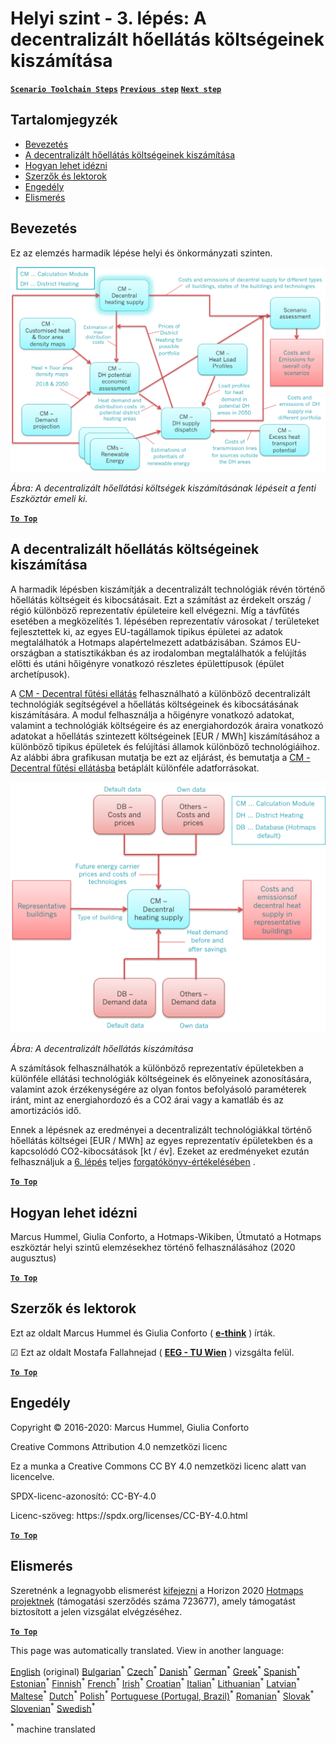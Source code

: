 <h1><a class="anchor" id="local-level---step-3--calculation-of-costs-of-decentral-heat-supply" href="#local-level---step-3--calculation-of-costs-of-decentral-heat-supply"><i class="fa fa-link"></i></a>Helyi szint - 3. lépés: A decentralizált hőellátás költségeinek kiszámítása</h1><p> <a href="guide-local-and-municipal-levels#the-hotmaps-scenario-toolchain-different-steps"><strong><code>Scenario Toolchain Steps</code></strong></a> <a href="step-2-Calculation-of-future-heat-demand-and-gross-floor-area-density-maps"><strong><code>Previous step</code></strong></a> <a href="step-4-calculation-of-district-heating-distribution-costs"><strong><code>Next step</code></strong></a></p><h2><a class="anchor" id="table-of-contents" href="#table-of-contents"><i class="fa fa-link"></i></a> Tartalomjegyzék</h2><ul><li> <a href="#introduction">Bevezetés</a></li><li> <a href="#calculation-of-costs-of-decentral-heat-supply">A decentralizált hőellátás költségeinek kiszámítása</a></li><li> <a href="#how-to-cite">Hogyan lehet idézni</a></li><li> <a href="#authors-and-reviewers">Szerzők és lektorok</a></li><li> <a href="#license">Engedély</a></li><li> <a href="#acknowledgement">Elismerés</a></li></ul><h2><a class="anchor" id="introduction" href="#introduction"><i class="fa fa-link"></i></a> Bevezetés</h2><p> Ez az elemzés harmadik lépése helyi és önkormányzati szinten.</p><img src="/en/Step-3-Calculation-of-costs-of-decentral-heat-supply/Hotmaps_Local_Toolchain_Step_3final.png"/><p> <em>Ábra: A decentralizált hőellátási költségek kiszámításának lépéseit a fenti Eszköztár emeli ki.</em></p><p><ins> <code><strong><a href="#table-of-contents">To Top</a></strong></code></ins></p><h2><a class="anchor" id="calculation-of-costs-of-decentral-heat-supply" href="#calculation-of-costs-of-decentral-heat-supply"><i class="fa fa-link"></i></a> A decentralizált hőellátás költségeinek kiszámítása</h2><p> A harmadik lépésben kiszámítják a decentralizált technológiák révén történő hőellátás költségeit és kibocsátásait. Ezt a számítást az érdekelt ország / régió különböző reprezentatív épületeire kell elvégezni. Míg a távfűtés esetében a megközelítés 1. lépésében reprezentatív városokat / területeket fejlesztettek ki, az egyes EU-tagállamok tipikus épületei az adatok megtalálhatók a Hotmaps alapértelmezett adatbázisában. Számos EU-országban a statisztikákban és az irodalomban megtalálhatók a felújítás előtti és utáni hőigényre vonatkozó részletes épülettípusok (épület archetípusok).</p><p> A <a href="https://wiki.hotmaps.eu/en/CM-Decentral-heating-supply">CM - Decentral fűtési ellátás</a> felhasználható a különböző decentralizált technológiák segítségével a hőellátás költségeinek és kibocsátásának kiszámítására. A modul felhasználja a hőigényre vonatkozó adatokat, valamint a technológiák költségeire és az energiahordozók áraira vonatkozó adatokat a hőellátás szintezett költségeinek [EUR / MWh] kiszámításához a különböző tipikus épületek és felújítási államok különböző technológiáihoz. Az alábbi ábra grafikusan mutatja be ezt az eljárást, és bemutatja a <a href="https://wiki.hotmaps.eu/en/CM-Decentral-heating-supply">CM - Decentral fűtési ellátásba</a> betáplált különféle adatforrásokat.</p><img src="/en/Step-3-Calculation-of-costs-of-decentral-heat-supply/Wiki-local-detailed-Step-3fin.png"/><p> <em>Ábra: A decentralizált hőellátás kiszámítása</em></p><p> A számítások felhasználhatók a különböző reprezentatív épületekben a különféle ellátási technológiák költségeinek és előnyeinek azonosítására, valamint azok érzékenységére az olyan fontos befolyásoló paraméterek iránt, mint az energiahordozó és a CO2 árai vagy a kamatláb és az amortizációs idő.</p><p> Ennek a lépésnek az eredményei a decentralizált technológiákkal történő hőellátás költségei [EUR / MWh] az egyes reprezentatív épületekben és a kapcsolódó CO2-kibocsátások [kt / év]. Ezeket az eredményeket ezután felhasználjuk a <a href="https://wiki.hotmaps.eu/en/Step-6-Assessment-of-scenarios-for-entire-heat-demand-and-supply-for-the-selected-area">6. lépés</a> teljes <a href="https://wiki.hotmaps.eu/en/CM-Scenario-assessment">forgatókönyv-értékelésében</a> .</p><p><ins> <code><strong><a href="#table-of-contents">To Top</a></strong></code></ins></p><h2><a class="anchor" id="how-to-cite" href="#how-to-cite"><i class="fa fa-link"></i></a> Hogyan lehet idézni</h2><p> Marcus Hummel, Giulia Conforto, a Hotmaps-Wikiben, Útmutató a Hotmaps eszköztár helyi szintű elemzésekhez történő felhasználásához (2020 augusztus)</p><p><ins> <code><strong><a href="#table-of-contents">To Top</a></strong></code></ins></p><h2><a class="anchor" id="authors-and-reviewers" href="#authors-and-reviewers"><i class="fa fa-link"></i></a> Szerzők és lektorok</h2><p> Ezt az oldalt Marcus Hummel és Giulia Conforto ( <strong><a href="https://e-think.ac.at">e-think</a></strong> ) írták.</p><p> ☑ Ezt az oldalt Mostafa Fallahnejad ( <strong><a href="https://eeg.tuwien.ac.at/">EEG - TU Wien</a></strong> ) vizsgálta felül.</p><p> <a href="#table-of-contents"><strong><code>To Top</code></strong></a></p><h2><a class="anchor" id="license" href="#license"><i class="fa fa-link"></i></a> Engedély</h2><p> Copyright © 2016-2020: Marcus Hummel, Giulia Conforto</p><p> Creative Commons Attribution 4.0 nemzetközi licenc</p><p> Ez a munka a Creative Commons CC BY 4.0 nemzetközi licenc alatt van licencelve.</p><p> SPDX-licenc-azonosító: CC-BY-4.0</p><p> Licenc-szöveg: https://spdx.org/licenses/CC-BY-4.0.html</p><p> <a href="#table-of-contents"><strong><code>To Top</code></strong></a></p><h2><a class="anchor" id="acknowledgement" href="#acknowledgement"><i class="fa fa-link"></i></a> Elismerés</h2><p> Szeretnénk a legnagyobb elismerést <a href="https://www.hotmaps-project.eu">kifejezni</a> a Horizon 2020 <a href="https://www.hotmaps-project.eu">Hotmaps projektnek</a> (támogatási szerződés száma 723677), amely támogatást biztosított a jelen vizsgálat elvégzéséhez.</p><p><ins> <code><strong><a href="#table-of-contents">To Top</a></strong></code></ins></p>
<!--- THIS IS A SUPER UNIQUE IDENTIFIER -->

This page was automatically translated. View in another language:

[English](../en/Step-3-Calculation-of-costs-of-decentral-heat-supply) (original) [Bulgarian](../bg/Step-3-Calculation-of-costs-of-decentral-heat-supply)<sup>\*</sup> [Czech](../cs/Step-3-Calculation-of-costs-of-decentral-heat-supply)<sup>\*</sup> [Danish](../da/Step-3-Calculation-of-costs-of-decentral-heat-supply)<sup>\*</sup> [German](../de/Step-3-Calculation-of-costs-of-decentral-heat-supply)<sup>\*</sup> [Greek](../el/Step-3-Calculation-of-costs-of-decentral-heat-supply)<sup>\*</sup> [Spanish](../es/Step-3-Calculation-of-costs-of-decentral-heat-supply)<sup>\*</sup> [Estonian](../et/Step-3-Calculation-of-costs-of-decentral-heat-supply)<sup>\*</sup> [Finnish](../fi/Step-3-Calculation-of-costs-of-decentral-heat-supply)<sup>\*</sup> [French](../fr/Step-3-Calculation-of-costs-of-decentral-heat-supply)<sup>\*</sup> [Irish](../ga/Step-3-Calculation-of-costs-of-decentral-heat-supply)<sup>\*</sup> [Croatian](../hr/Step-3-Calculation-of-costs-of-decentral-heat-supply)<sup>\*</sup>  [Italian](../it/Step-3-Calculation-of-costs-of-decentral-heat-supply)<sup>\*</sup> [Lithuanian](../lt/Step-3-Calculation-of-costs-of-decentral-heat-supply)<sup>\*</sup> [Latvian](../lv/Step-3-Calculation-of-costs-of-decentral-heat-supply)<sup>\*</sup> [Maltese](../mt/Step-3-Calculation-of-costs-of-decentral-heat-supply)<sup>\*</sup> [Dutch](../nl/Step-3-Calculation-of-costs-of-decentral-heat-supply)<sup>\*</sup> [Polish](../pl/Step-3-Calculation-of-costs-of-decentral-heat-supply)<sup>\*</sup> [Portuguese (Portugal, Brazil)](../pt/Step-3-Calculation-of-costs-of-decentral-heat-supply)<sup>\*</sup> [Romanian](../ro/Step-3-Calculation-of-costs-of-decentral-heat-supply)<sup>\*</sup> [Slovak](../sk/Step-3-Calculation-of-costs-of-decentral-heat-supply)<sup>\*</sup> [Slovenian](../sl/Step-3-Calculation-of-costs-of-decentral-heat-supply)<sup>\*</sup> [Swedish](../sv/Step-3-Calculation-of-costs-of-decentral-heat-supply)<sup>\*</sup> 

<sup>\*</sup> machine translated
